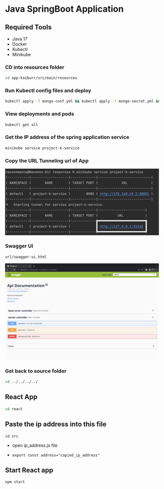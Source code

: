 # Java SpringBoot Application

## Required Tools

- Java 17
- Docker
- Kubectl
- Minikube

### CD into resources folder

```bash
cd app-kaiburr/src/main/resources
```

### Run Kubectl config files and deploy

```bash
kubectl apply -f mongo-conf.yml && kubectl apply -f mongo-secret.yml && kubectl apply -f mongo-deployment.yml && kubectl apply -f deployment.yml
```

### View deployments and pods

```bash
kubectl get all
```

### Get the IP address of the spring application service

```bash
minikube service project-k-service
```

### Copy the URL Tunneling url of App

![Screenshot](Screenshot.png)

### Swagger UI

```
url/swagger-ui.html
```

![Screenshot](Screenshot2.png)

### Get back to source folder

```bash
cd ../../../../
```

## React App

```bash
cd react
```

## Paste the ip address into this file

```
cd src
```

- open ip_address.js file
- ```
  export const address="copied_ip_address"
  ```

## Start React app

```bash
npm start
```
